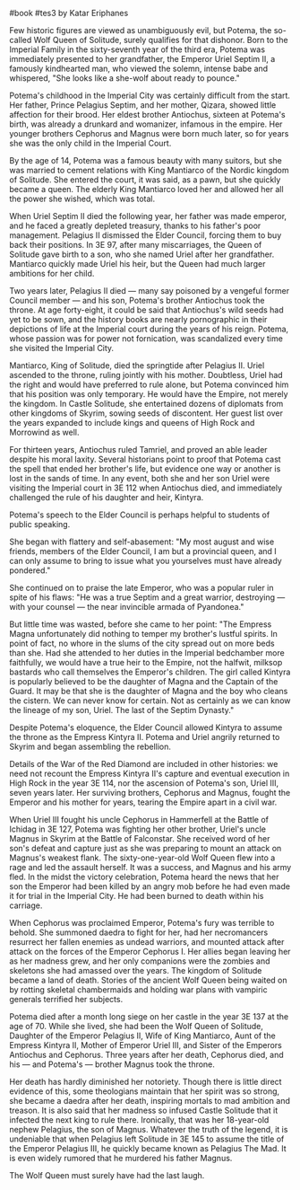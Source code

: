 #book #tes3 
by Katar Eriphanes

Few historic figures are viewed as unambiguously evil, but Potema, the so-called Wolf Queen of Solitude, surely qualifies for that dishonor. Born to the Imperial Family in the sixty-seventh year of the third era, Potema was immediately presented to her grandfather, the Emperor Uriel Septim II, a famously kindhearted man, who viewed the solemn, intense babe and whispered, "She looks like a she-wolf about ready to pounce."

Potema's childhood in the Imperial City was certainly difficult from the start. Her father, Prince Pelagius Septim, and her mother, Qizara, showed little affection for their brood. Her eldest brother Antiochus, sixteen at Potema's birth, was already a drunkard and womanizer, infamous in the empire. Her younger brothers Cephorus and Magnus were born much later, so for years she was the only child in the Imperial Court.

By the age of 14, Potema was a famous beauty with many suitors, but she was married to cement relations with King Mantiarco of the Nordic kingdom of Solitude. She entered the court, it was said, as a pawn, but she quickly became a queen. The elderly King Mantiarco loved her and allowed her all the power she wished, which was total.

When Uriel Septim II died the following year, her father was made emperor, and he faced a greatly depleted treasury, thanks to his father's poor management. Pelagius II dismissed the Elder Council, forcing them to buy back their positions. In 3E 97, after many miscarriages, the Queen of Solitude gave birth to a son, who she named Uriel after her grandfather. Mantiarco quickly made Uriel his heir, but the Queen had much larger ambitions for her child.

Two years later, Pelagius II died — many say poisoned by a vengeful former Council member — and his son, Potema's brother Antiochus took the throne. At age forty-eight, it could be said that Antiochus's wild seeds had yet to be sown, and the history books are nearly pornographic in their depictions of life at the Imperial court during the years of his reign. Potema, whose passion was for power not fornication, was scandalized every time she visited the Imperial City.

Mantiarco, King of Solitude, died the springtide after Pelagius II. Uriel ascended to the throne, ruling jointly with his mother. Doubtless, Uriel had the right and would have preferred to rule alone, but Potema convinced him that his position was only temporary. He would have the Empire, not merely the kingdom. In Castle Solitude, she entertained dozens of diplomats from other kingdoms of Skyrim, sowing seeds of discontent. Her guest list over the years expanded to include kings and queens of High Rock and Morrowind as well.

For thirteen years, Antiochus ruled Tamriel, and proved an able leader despite his moral laxity. Several historians point to proof that Potema cast the spell that ended her brother's life, but evidence one way or another is lost in the sands of time. In any event, both she and her son Uriel were visiting the Imperial court in 3E 112 when Antiochus died, and immediately challenged the rule of his daughter and heir, Kintyra.

Potema's speech to the Elder Council is perhaps helpful to students of public speaking.

She began with flattery and self-abasement: "My most august and wise friends, members of the Elder Council, I am but a provincial queen, and I can only assume to bring to issue what you yourselves must have already pondered."

She continued on to praise the late Emperor, who was a popular ruler in spite of his flaws: "He was a true Septim and a great warrior, destroying — with your counsel — the near invincible armada of Pyandonea."

But little time was wasted, before she came to her point: "The Empress Magna unfortunately did nothing to temper my brother's lustful spirits. In point of fact, no whore in the slums of the city spread out on more beds than she. Had she attended to her duties in the Imperial bedchamber more faithfully, we would have a true heir to the Empire, not the halfwit, milksop bastards who call themselves the Emperor's children. The girl called Kintyra is popularly believed to be the daughter of Magna and the Captain of the Guard. It may be that she is the daughter of Magna and the boy who cleans the cistern. We can never know for certain. Not as certainly as we can know the lineage of my son, Uriel. The last of the Septim Dynasty."

Despite Potema's eloquence, the Elder Council allowed Kintyra to assume the throne as the Empress Kintyra II. Potema and Uriel angrily returned to Skyrim and began assembling the rebellion.

Details of the War of the Red Diamond are included in other histories: we need not recount the Empress Kintyra II's capture and eventual execution in High Rock in the year 3E 114, nor the ascension of Potema's son, Uriel III, seven years later. Her surviving brothers, Cephorus and Magnus, fought the Emperor and his mother for years, tearing the Empire apart in a civil war.

When Uriel III fought his uncle Cephorus in Hammerfell at the Battle of Ichidag in 3E 127, Potema was fighting her other brother, Uriel's uncle Magnus in Skyrim at the Battle of Falconstar. She received word of her son's defeat and capture just as she was preparing to mount an attack on Magnus's weakest flank. The sixty-one-year-old Wolf Queen flew into a rage and led the assault herself. It was a success, and Magnus and his army fled. In the midst the victory celebration, Potema heard the news that her son the Emperor had been killed by an angry mob before he had even made it for trial in the Imperial City. He had been burned to death within his carriage.

When Cephorus was proclaimed Emperor, Potema's fury was terrible to behold. She summoned daedra to fight for her, had her necromancers resurrect her fallen enemies as undead warriors, and mounted attack after attack on the forces of the Emperor Cephorus I. Her allies began leaving her as her madness grew, and her only companions were the zombies and skeletons she had amassed over the years. The kingdom of Solitude became a land of death. Stories of the ancient Wolf Queen being waited on by rotting skeletal chambermaids and holding war plans with vampiric generals terrified her subjects.

Potema died after a month long siege on her castle in the year 3E 137 at the age of 70. While she lived, she had been the Wolf Queen of Solitude, Daughter of the Emperor Pelagius II, Wife of King Mantiarco, Aunt of the Empress Kintyra II, Mother of Emperor Uriel III, and Sister of the Emperors Antiochus and Cephorus. Three years after her death, Cephorus died, and his — and Potema's — brother Magnus took the throne.

Her death has hardly diminished her notoriety. Though there is little direct evidence of this, some theologians maintain that her spirit was so strong, she became a daedra after her death, inspiring mortals to mad ambition and treason. It is also said that her madness so infused Castle Solitude that it infected the next king to rule there. Ironically, that was her 18-year-old nephew Pelagius, the son of Magnus. Whatever the truth of the legend, it is undeniable that when Pelagius left Solitude in 3E 145 to assume the title of the Emperor Pelagius III, he quickly became known as Pelagius The Mad. It is even widely rumored that he murdered his father Magnus.

The Wolf Queen must surely have had the last laugh.